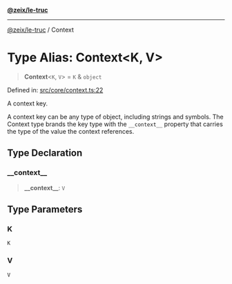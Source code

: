 [**@zeix/le-truc**](../README.md)

***

[@zeix/le-truc](../globals.md) / Context

# Type Alias: Context\<K, V\>

> **Context**\<`K`, `V`\> = `K` & `object`

Defined in: [src/core/context.ts:22](https://github.com/zeixcom/ui-element/blob/e2d0534c92417874d64304e2f9afb7062e5cf6fa/src/core/context.ts#L22)

A context key.

A context key can be any type of object, including strings and symbols. The
 Context type brands the key type with the `__context__` property that
carries the type of the value the context references.

## Type Declaration

### \_\_context\_\_

> **\_\_context\_\_**: `V`

## Type Parameters

### K

`K`

### V

`V`
